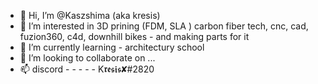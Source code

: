 - 👋 Hi, I’m @Kaszshima (aka kresis)
- 👀 I’m interested in 3D prining (FDM, SLA ) carbon fiber tech, cnc, cad, fuzion360, c4d, downhill bikes - and making parts for it
- 🌱 I’m currently learning - architectury school 
- 💞️ I’m looking to collaborate on ...
- 📫 discord - - - - - K𝖗𝖊𝖘𝖎𝖘✘#2820
